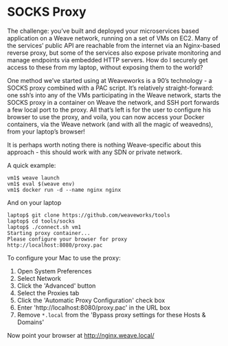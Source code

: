 # SOCKS Proxy

The challenge: you’ve built and deployed your microservices based
application on a Weave network, running on a set of VMs on EC2.  Many
of the services’ public API are reachable from the internet via an
Nginx-based reverse proxy, but some of the services also expose
private monitoring and manage endpoints via embedded HTTP servers.
How do I securely get access to these from my laptop, without exposing
them to the world?

One method we’ve started using at Weaveworks is a 90’s technology - a
SOCKS proxy combined with a PAC script.  It’s relatively
straight-forward: one ssh’s into any of the VMs participating in the
Weave network, starts the SOCKS proxy in a container on Weave the
network, and SSH port forwards a few local port to the proxy.  All
that’s left is for the user to configure his browser to use the proxy,
and voila, you can now access your Docker containers, via the Weave
network (and with all the magic of weavedns), from your laptop’s
browser!

It is perhaps worth noting there is nothing Weave-specific about this
approach - this should work with any SDN or private network.

A quick example:

```
vm1$ weave launch
vm1$ eval $(weave env)
vm1$ docker run -d --name nginx nginx
```

And on your laptop

```
laptop$ git clone https://github.com/weaveworks/tools
laptop$ cd tools/socks
laptop$ ./connect.sh vm1
Starting proxy container...
Please configure your browser for proxy
http://localhost:8080/proxy.pac
```

To configure your Mac to use the proxy:

1. Open System Preferences
2. Select Network
3. Click the 'Advanced' button
4. Select the Proxies tab
5. Click the 'Automatic Proxy Configuration' check box
6. Enter 'http://localhost:8080/proxy.pac' in the URL box
7. Remove `*.local` from the 'Bypass proxy settings for these Hosts & Domains'

Now point your browser at http://nginx.weave.local/
